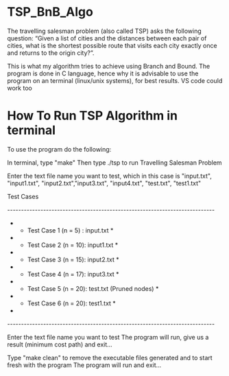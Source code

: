# TSP_BnB_Algo
The travelling salesman problem (also called TSP) asks the following question: “Given a list of cities and the distances between each pair of cities, what is the shortest possible route that visits each city exactly once and returns to the origin city?”. 

This is what my algorithm tries to achieve using Branch and Bound. The program is done in C language, hence why it is advisable to use the program on an terminal (linux/unix systems), for best results. VS code could work too

# How To Run TSP Algorithm in terminal

To use the program do the following:

In terminal, type "make"
Then type ./tsp to run Travelling Salesman Problem

Enter the text file name you want to test, which in this case is "input.txt", "input1.txt", "input2.txt","input3.txt", "input4.txt", "test.txt", "test1.txt"

Test Cases

*---------------------------------------------------------------------------*
* - Test Case 1 (n = 5) : input.txt                                         *
* - Test Case 2 (n = 10): input1.txt                                        *
* - Test Case 3 (n = 15): input2.txt                                        *
* - Test Case 4 (n = 17): input3.txt                                        *
* - Test Case 5 (n = 20): test.txt (Pruned nodes)                           *
* - Test Case 6 (n = 20): test1.txt                                         *
* 
*---------------------------------------------------------------------------*

Enter the text file name you want to test
The program will run, give us a result (minimum cost path) and exit...

Type "make clean" to remove the executable files generated and to start fresh with the program
The program will run and exit...
